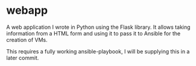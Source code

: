 # webapp
A web application I wrote in Python using the Flask library. It allows taking information from a HTML form and using it to pass it to Ansible for the creation of VMs.

This requires a fully working ansible-playbook, I will be supplying this in a later commit.
